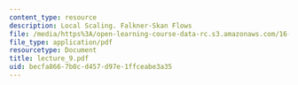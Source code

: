 ```yaml
---
content_type: resource
description: Local Scaling. Falkner-Skan Flows
file: /media/https%3A/open-learning-course-data-rc.s3.amazonaws.com/16-13-aerodynamics-of-viscous-fluids-fall-2003/becfa8667b0cd457d97e1ffceabe3a35_lecture_9.pdf
file_type: application/pdf
resourcetype: Document
title: lecture_9.pdf
uid: becfa866-7b0c-d457-d97e-1ffceabe3a35
---
```

